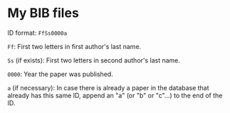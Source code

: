 # My BIB files

ID format: `FfSs0000a`

`Ff`: First two letters in first author's last name. 

`Ss` (if exists): First two letters in second author's last name. 

`0000`: Year the paper was published.

`a` (if necessary): In case there is already a paper in the database that already has this same ID, append an "a" (or "b" or "c"...) to the end of the ID.
